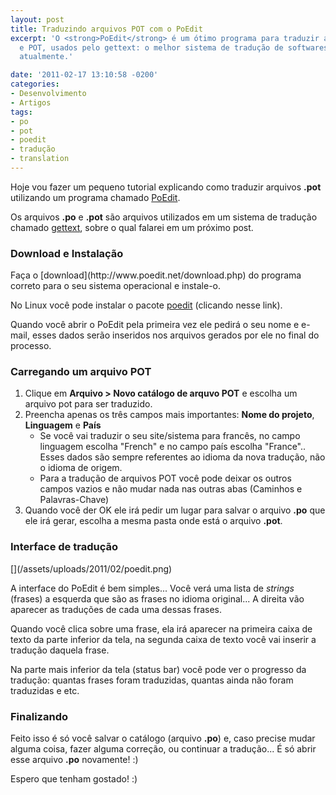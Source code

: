 ```yaml
---
layout: post
title: Traduzindo arquivos POT com o PoEdit
excerpt: 'O <strong>PoEdit</strong> é um ótimo programa para traduzir arquivos PO
  e POT, usados pelo gettext: o melhor sistema de tradução de softwares, sites e sistemas
  atualmente.'

date: '2011-02-17 13:10:58 -0200'
categories:
- Desenvolvimento
- Artigos
tags:
- po
- pot
- poedit
- tradução
- translation
---
```

Hoje vou fazer um pequeno tutorial explicando como traduzir arquivos <strong>.pot</strong> utilizando um programa chamado [PoEdit](http://www.poedit.net/).

Os arquivos <strong>.po</strong> e <strong>.pot</strong> são arquivos utilizados em um sistema de tradução chamado [gettext](http://en.wikipedia.org/wiki/GNU_gettext), sobre o qual falarei em um próximo post.

<h3>Download e Instalação</h3>
Faça o [download](http://www.poedit.net/download.php) do programa correto para o seu sistema operacional e instale-o.

No Linux você pode instalar o pacote [poedit](apt:poedit) (clicando nesse link).

Quando você abrir o PoEdit pela primeira vez ele pedirá o seu nome e e-mail, esses dados serão inseridos nos arquivos gerados por ele no final do processo.

<h3>Carregando um arquivo POT</h3>
<ol>
<li>Clique em <strong>Arquivo > Novo catálogo de arquvo POT</strong> e escolha um arquivo pot para ser traduzido.</li>
<li>Preencha apenas os três campos mais importantes: <strong>Nome do projeto</strong>, <strong>Linguagem</strong> e <strong>País</strong>
<ul>
<li>Se você vai traduzir o seu site/sistema para francês, no campo linguagem escolha "French" e no campo país escolha "France".. Esses dados são sempre referentes ao idioma da nova tradução, não o idioma de origem.</li>
<li>Para a tradução de arquivos POT você pode deixar os outros campos vazios e não mudar nada nas outras abas (Caminhos e Palavras-Chave)</li>
</ul>
</li>
<li>Quando você der OK ele irá pedir um lugar para salvar o arquivo <strong>.po</strong> que ele irá gerar, escolha a mesma pasta onde está o arquivo <strong>.pot</strong>.</li>
</ol>
<h3>Interface de tradução</h3>
[](/assets/uploads/2011/02/poedit.png)

A interface do PoEdit é bem simples... Você verá uma lista de <em>strings</em> (frases) a esquerda que são as frases no idioma original... A direita vão aparecer as traduções de cada uma dessas frases.

Quando você clica sobre uma frase, ela irá aparecer na primeira caixa de texto da parte inferior da tela, na segunda caixa de texto você vai inserir a tradução daquela frase.

Na parte mais inferior da tela (status bar) você pode ver o progresso da tradução: quantas frases foram traduzidas, quantas ainda não foram traduzidas e etc.

<h3>Finalizando</h3>
Feito isso é só você salvar o catálogo (arquivo <strong>.po</strong>) e, caso precise mudar alguma coisa, fazer alguma correção, ou continuar a tradução... É só abrir esse arquivo <strong>.po</strong> novamente! :)

Espero que tenham gostado! :)

